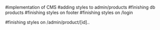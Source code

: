 #implementation of CMS
#adding styles to admin/products
#finishing db products
#finishing styles on footer
#finishing styles on /login

#finishing styles on /admin/product/[id]..
